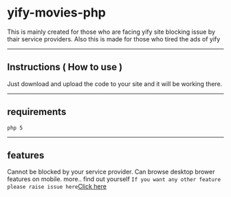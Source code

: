 # yify-movies-php

This is mainly created for those who are facing yify site blocking issue by thair service providers.
Also this is made for those who tired the ads of yify 
***

## Instructions ( How to use )

Just download and upload the code to your site and it will be working there.
***
## requirements
```php 5```
***
## features

Cannot be blocked by your service provider. 
Can browse desktop brower features on mobile.
more.. find out yourself
``` If you want any other feature please raise issue here ```[Click here](https://github.com/nk932714/yify-movies-php/issues)
